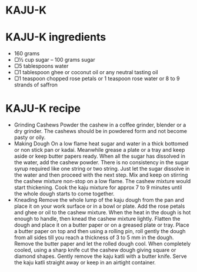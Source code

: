 # KAJU-K
# KAJU-K ingredients
* 160 grams
* ▢½ cup sugar – 100 grams sugar
* ▢5 tablespoons water
* ▢1 tablespoon ghee or coconut oil or any neutral tasting oil 
* ▢1 teaspoon chopped rose petals or 1 teaspoon rose water or 8 to 9 strands of saffron 
# KAJU-K recipe
* Grinding Cashews
Powder the cashew in a coffee grinder, blender or a dry grinder.
The cashews should be in powdered form and not become pasty or oily.
* Making Dough
On a low flame heat sugar and water in a thick bottomed or non stick pan or kadai.
Meanwhile grease a plate or a tray and keep aside or keep butter papers ready.
When all the sugar has dissolved in the water, add the cashew powder. There is no consistency in the sugar syrup required like one string or two string. Just let the sugar dissolve in the water and then proceed with the next step.
Mix and keep on stirring the cashew mixture non-stop on a low flame.
The cashew mixture would start thickening.
Cook the kaju mixture for approx 7 to 9 minutes until the whole dough starts to come together.
* Kneading
Remove the whole lump of the kaju dough from the pan and place it on your work surface or in a bowl or plate.
Add the rose petals and ghee or oil to the cashew mixture.
When the heat in the dough is hot enough to handle, then knead the cashew mixture lightly.
Flatten the dough and place it on a butter paper or on a greased plate or tray.
Place a butter paper on top and then using a rolling pin, roll gently the dough from all sides till you reach a thickness of 3 to 5 mm in the dough.
Remove the butter paper and let the rolled dough cool.
When completely cooled, using a sharp knife cut the cashew dough giving square or diamond shapes.
Gently remove the kaju katli with a butter knife.
Serve the kaju katli straight away or keep in an airtight container.




